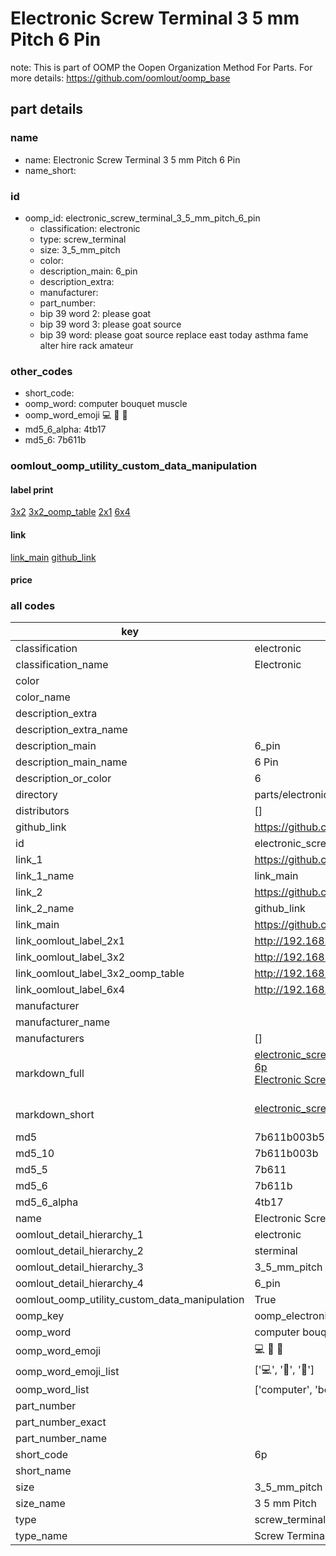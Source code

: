 # Electronic Screw Terminal 3 5 mm Pitch 6 Pin  

note: This is part of OOMP the Oopen Organization Method For Parts. For more details: https://github.com/oomlout/oomp_base

##  part details





### name
* name: Electronic Screw Terminal 3 5 mm Pitch 6 Pin
* name_short: 
### id
* oomp_id: electronic_screw_terminal_3_5_mm_pitch_6_pin
  * classification: electronic
  * type: screw_terminal
  * size: 3_5_mm_pitch
  * color: 
  * description_main: 6_pin
  * description_extra: 
  * manufacturer: 
  * part_number: 
  * bip 39 word 2: please goat
  * bip 39 word 3: please goat source
  * bip 39 word: please goat source replace east today asthma fame alter hire rack amateur

### other_codes
* short_code: 
* oomp_word: computer bouquet muscle
* oomp_word_emoji :computer: :bouquet: :muscle:
* md5_6_alpha: 4tb17
* md5_6: 7b611b






### oomlout_oomp_utility_custom_data_manipulation
#### label print
[3x2](http://192.168.1.245:1112/?label=oomp%204tb17)
[3x2_oomp_table](http://192.168.1.107:1112/?label=oomp%204tb17)
[2x1](http://192.168.1.242:1112/?label=oomp%204tb17)
[6x4](http://192.168.1.55:1112/?label=oomp%204tb17)    

#### link

[link_main](https://github.com/oomlout/oomlout_oomp_current_version_messy/tree/main/parts/electronic_screw_terminal_3_5_mm_pitch_6_pin) [github_link](https://github.com/oomlout/oomlout_oomp_part_src/tree/main/parts/electronic_screw_terminal_3_5_mm_pitch_6_pin)                             

#### price







### all codes 
| key | value |  
| --- | --- |  
| classification | electronic |  
| classification_name | Electronic |  
| color |  |  
| color_name |  |  
| description_extra |  |  
| description_extra_name |  |  
| description_main | 6_pin |  
| description_main_name | 6 Pin |  
| description_or_color | 6 |  
| directory | parts/electronic_screw_terminal_3_5_mm_pitch_6_pin |  
| distributors | [] |  
| github_link | https://github.com/oomlout/oomlout_oomp_part_src/tree/main/parts/electronic_screw_terminal_3_5_mm_pitch_6_pin |  
| id | electronic_screw_terminal_3_5_mm_pitch_6_pin |  
| link_1 | https://github.com/oomlout/oomlout_oomp_current_version_messy/tree/main/parts/electronic_screw_terminal_3_5_mm_pitch_6_pin |  
| link_1_name | link_main |  
| link_2 | https://github.com/oomlout/oomlout_oomp_part_src/tree/main/parts/electronic_screw_terminal_3_5_mm_pitch_6_pin |  
| link_2_name | github_link |  
| link_main | https://github.com/oomlout/oomlout_oomp_current_version_messy/tree/main/parts/electronic_screw_terminal_3_5_mm_pitch_6_pin |  
| link_oomlout_label_2x1 | http://192.168.1.242:1112/?label=oomp%204tb17 |  
| link_oomlout_label_3x2 | http://192.168.1.245:1112/?label=oomp%204tb17 |  
| link_oomlout_label_3x2_oomp_table | http://192.168.1.107:1112/?label=oomp%204tb17 |  
| link_oomlout_label_6x4 | http://192.168.1.55:1112/?label=oomp%204tb17 |  
| manufacturer |  |  
| manufacturer_name |  |  
| manufacturers | [] |  
| markdown_full | [electronic_screw_terminal_3_5_mm_pitch_6_pin](https://github.com/oomlout/oomlout_oomp_current_version_messy/tree/main/parts/electronic_screw_terminal_3_5_mm_pitch_6_pin)<br>[6p](https://github.com/oomlout/oomlout_oomp_current_version_messy/tree/main/parts/electronic_screw_terminal_3_5_mm_pitch_6_pin)<br>[Electronic Screw Terminal 3 5 Mm Pitch 6 Pin](https://github.com/oomlout/oomlout_oomp_current_version_messy/tree/main/parts/electronic_screw_terminal_3_5_mm_pitch_6_pin)<br><br> |  
| markdown_short | [electronic_screw_terminal_3_5_mm_pitch_6_pin](https://github.com/oomlout/oomlout_oomp_current_version_messy/tree/main/parts/electronic_screw_terminal_3_5_mm_pitch_6_pin)<br><br> |  
| md5 | 7b611b003b5261c38d22db6da0190533 |  
| md5_10 | 7b611b003b |  
| md5_5 | 7b611 |  
| md5_6 | 7b611b |  
| md5_6_alpha | 4tb17 |  
| name | Electronic Screw Terminal 3 5 mm Pitch 6 Pin |  
| oomlout_detail_hierarchy_1 | electronic |  
| oomlout_detail_hierarchy_2 | sterminal |  
| oomlout_detail_hierarchy_3 | 3_5_mm_pitch |  
| oomlout_detail_hierarchy_4 | 6_pin |  
| oomlout_oomp_utility_custom_data_manipulation | True |  
| oomp_key | oomp_electronic_screw_terminal_3_5_mm_pitch_6_pin |  
| oomp_word | computer bouquet muscle |  
| oomp_word_emoji | :computer: :bouquet: :muscle: |  
| oomp_word_emoji_list | [':computer:', ':bouquet:', ':muscle:'] |  
| oomp_word_list | ['computer', 'bouquet', 'muscle'] |  
| part_number |  |  
| part_number_exact |  |  
| part_number_name |  |  
| short_code | 6p |  
| short_name |  |  
| size | 3_5_mm_pitch |  
| size_name | 3 5 mm Pitch |  
| type | screw_terminal |  
| type_name | Screw Terminal |  
